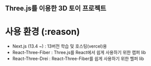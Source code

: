 ## Three.js를 이용한 3D 토이 프로젝트

# 사용 환경 (:reason)

- Next.js (13.4 ~) : 13버전 학습 및 호스팅(vercel)용
- React-Three-Fiber : Three.js를 React에서 쉽게 사용하기 위한 랩퍼 lib
- React-Three-Drei : React-Three-Fiber를 쉽게 사용하기 위한 헬퍼 lib
